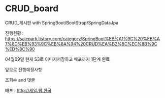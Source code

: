 # CRUD_board
CRUD_게시판 with SpringBoot/BootStrap/SpringDataJpa


진행현황 : https://salepark.tistory.com/category/SpringBoot%EB%A1%9C%20%EB%A7%8C%EB%93%9C%EB%8A%94%20CRUD%EA%B2%8C%EC%8B%9C%ED%8C%90

04월09일 현재 S3로 이미지저장하고 배포까지 1단계 완료

앞으로 진행예정사항

조회수 and 댓글

배포 : http://세일.웹.한국


